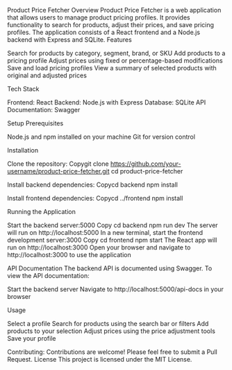 Product Price Fetcher
Overview
Product Price Fetcher is a web application that allows users to manage product pricing profiles. It provides functionality to search for products, adjust their prices, and save pricing profiles. The application consists of a React frontend and a Node.js backend with Express and SQLite.
Features

Search for products by category, segment, brand, or SKU
Add products to a pricing profile
Adjust prices using fixed or percentage-based modifications
Save and load pricing profiles
View a summary of selected products with original and adjusted prices

Tech Stack

Frontend: React
Backend: Node.js with Express
Database: SQLite
API Documentation: Swagger

Setup
Prerequisites

Node.js and npm installed on your machine
Git for version control

Installation

Clone the repository:
Copygit clone https://github.com/your-username/product-price-fetcher.git
cd product-price-fetcher

Install backend dependencies:
Copycd backend
npm install

Install frontend dependencies:
Copycd ../frontend
npm install


Running the Application

Start the backend server:5000
Copy cd backend
npm run dev
The server will run on http://localhost:5000
In a new terminal, start the frontend development server:3000
Copy cd frontend
npm start
The React app will run on http://localhost:3000
Open your browser and navigate to http://localhost:3000 to use the application

API Documentation
The backend API is documented using Swagger. To view the API documentation:

Start the backend server
Navigate to http://localhost:5000/api-docs in your browser

Usage

Select a profile
Search for products using the search bar or filters
Add products to your selection
Adjust prices using the price adjustment tools
Save your profile 

Contributing:
Contributions are welcome! Please feel free to submit a Pull Request.
License
This project is licensed under the MIT License.
